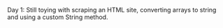Day 1: Still toying with scraping an HTML site, converting arrays to string and using a custom String method.